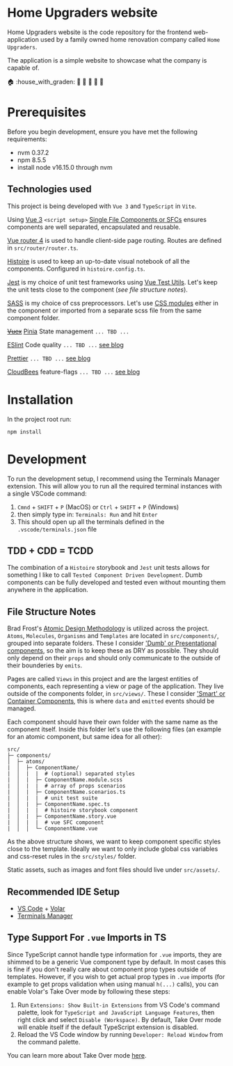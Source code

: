 # Home Upgraders website

Home Upgraders website is the code repository for the frontend web-application used by a family owned home renovation company called `Home Upgraders`.

The application is a simple website to showcase what the company is capable of.

:house: :house_with_graden: :hammer: :wrench: :muscle: :clap: :minibus:

# Prerequisites

Before you begin development, ensure you have met the following requirements:

- nvm 0.37.2
- npm 8.5.5
- install node v16.15.0 through nvm

## Technologies used

This project is being developed with `Vue 3` and `TypeScript` in `Vite`.

Using [Vue 3](https://vuejs.org/) `<script setup>` [Single File Components or SFCs](https://v3.vuejs.org/api/sfc-script-setup.html#sfc-script-setup) ensures components are well separated, encapsulated and reusable.

[Vue router 4](https://router.vuejs.org) is used to handle client-side page routing. Routes are defined in `src/router/router.ts`.

[Histoire](https://histoire.dev/) is used to keep an up-to-date visual notebook of all the components. Configured in `histoire.config.ts`.

[Jest](https://jestjs.io/) is my choice of unit test frameworks using [Vue Test Utils](https://test-utils.vuejs.org/). Let's keep the unit tests close to the component (_see file structure notes_).

[SASS](https://sass-lang.com/) is my choice of css preprocessors. Let's use [CSS modules](https://vuejs.org/api/sfc-css-features.html#css-modules) either in the component or imported from a separate scss file from the same component folder.

[~~Vuex~~](https://vuex.vuejs.org/) [Pinia](https://pinia.vuejs.org/) State management `... TBD ...`

[ESlint]() Code quality `... TBD ...` [see blog](https://vueschool.io/articles/vuejs-tutorials/eslint-and-prettier-with-vite-and-vue-js-3/)

[Prettier]() `... TBD ...` [see blog](https://vueschool.io/articles/vuejs-tutorials/eslint-and-prettier-with-vite-and-vue-js-3/)

[CloudBees](https://docs.cloudbees.com/docs/cloudbees-feature-management/latest/) feature-flags `... TBD ...` [see blog](https://www.martinfowler.com/articles/feature-toggles.html)

# Installation

In the project root run:
```
npm install
```

# Development

To run the development setup, I recommend using the Terminals Manager extension. This will allow you to run all the required terminal instances with a single VSCode command:

1. `Cmnd` + `SHIFT` + `P` (MacOS) or `Ctrl` + `SHIFT` + `P` (Windows)
1. then simply type in: `Terminals: Run` and hit `Enter`
1. This should open up all the terminals defined in the `.vscode/terminals.json` file

## TDD + CDD = TCDD

The combination of a `Histoire` storybook and `Jest` unit tests allows for something I like to call `Tested Component Driven Development`. Dumb components can be fully developed and tested even without mounting them anywhere in the application.

## File Structure Notes

Brad Frost's [Atomic Design Methodology](https://atomicdesign.bradfrost.com/chapter-2/) is utilized across the project. `Atoms`, `Molecules`, `Organisms` and `Templates` are located in `src/components/`, grouped into separate folders. These I consider ['Dumb' or Presentational components](https://medium.com/@thejasonfile/dumb-components-and-smart-components-e7b33a698d43), so the aim is to keep these as DRY as possible. They should only depend on their `props` and should only communicate to the outside of their bounderies by `emits`.

Pages are called `Views` in this project and are the largest entities of components, each representing a view or page of the application. They live outside of the components folder, in `src/views/`. These I consider ['Smart' or Container Components](https://medium.com/@thejasonfile/dumb-components-and-smart-components-e7b33a698d43), this is where `data` and `emitted` events should be managed.

Each component should have their own folder with the same name as the component itself. Inside this folder let's use the following files (an example for an atomic component, but same idea for all other):

```
src/
├─ components/
│  ├─ atoms/
|  │  ├─ ComponentName/
|  │  |  |  # (optional) separated styles
|  │  |  ├─ ComponentName.module.scss
|  │  |  |  # array of props scenarios
|  │  |  ├─ ComponentName.scenarios.ts
|  │  |  |  # unit test suite
|  │  |  ├─ ComponentName.spec.ts
|  │  |  |  # histoire storybook component
|  │  |  ├─ ComponentName.story.vue
|  │  |  |  # vue SFC component
|  │  │  └─ ComponentName.vue
```

As the above structure shows, we want to keep component specific styles close to the template. Ideally we want to only include global css variables and css-reset rules in the `src/styles/` folder.

Static assets, such as images and font files should live under `src/assets/`.

## Recommended IDE Setup

- [VS Code](https://code.visualstudio.com/) + [Volar](https://marketplace.visualstudio.com/items?itemName=Vue.volar)
- [Terminals Manager](https://marketplace.visualstudio.com/items?itemName=fabiospampinato.vscode-terminals)

## Type Support For `.vue` Imports in TS

Since TypeScript cannot handle type information for `.vue` imports, they are shimmed to be a generic Vue component type by default. In most cases this is fine if you don't really care about component prop types outside of templates. However, if you wish to get actual prop types in `.vue` imports (for example to get props validation when using manual `h(...)` calls), you can enable Volar's Take Over mode by following these steps:

1. Run `Extensions: Show Built-in Extensions` from VS Code's command palette, look for `TypeScript and JavaScript Language Features`, then right click and select `Disable (Workspace)`. By default, Take Over mode will enable itself if the default TypeScript extension is disabled.
2. Reload the VS Code window by running `Developer: Reload Window` from the command palette.

You can learn more about Take Over mode [here](https://github.com/johnsoncodehk/volar/discussions/471).
